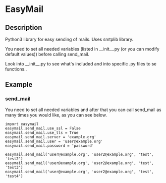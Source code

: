 # EasyMail

## Description

Python3 library for easy sending of mails. Uses smtplib library.

You need to set all needed variables (listed in \_\_init\_\_.py (or you can modify default values))
before calling send_mail.

Look into \_\_init\_\_.py to see what's included and into specific .py files to se functions..

## Example

### send_mail

You need to set all needed variables and after that you can call send_mail as many times you would like,
as you can see below.

	import easymail
	easymail.send_mail.use_ssl = False
	easymail.send_mail.use_tls = True
	easymail.send_mail.server = 'example.org'
	easymail.send_mail.user = 'user@example.org'
	easymail.send_mail.password = 'password'
	
	easymail.send_mail('user@example.org', 'user2@example.org', 'test', 'test2')
	easymail.send_mail('user@example.org', 'user2@example.org', 'test', 'test3')
	easymail.send_mail('user@example.org', 'user2@example.org', 'test', 'test4')

